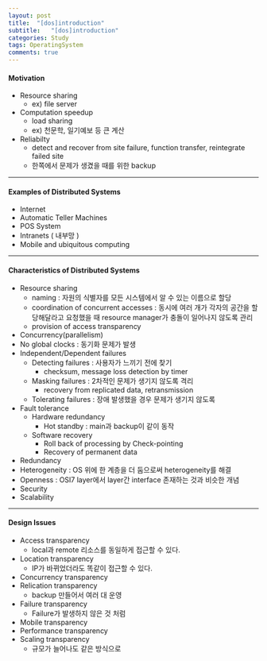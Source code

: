 ```yaml
---
layout: post
title:  "[dos]introduction"
subtitle:   "[dos]introduction"
categories: Study
tags: OperatingSystem
comments: true
---
```


#### Motivation

- Resource sharing
  - ex) file server
- Computation speedup 
  - load sharing
  - ex) 천문학, 일기예보 등 큰 계산
- Reliabilty 
  - detect and recover from site failure, function transfer, reintegrate failed site
  - 한쪽에서 문제가 생겼을 때를 위한 backup

---

#### Examples of Distributed Systems

- Internet
- Automatic Teller Machines
- POS System
- Intranets ( 내부망 )
- Mobile and ubiquitous computing

---

#### Characteristics of Distributed Systems

- Resource sharing
  - naming : 자원의 식별자를 모든 시스템에서 알 수 있는 이름으로 할당
  - coordination of concurrent accesses : 동시에 여러 개가 각자의 공간을 할당해달라고 요청했을 때 resource manager가 충돌이 일어나지 않도록 관리
  - provision of access transparency
- Concurrency(parallelism)
- No global clocks : 동기화 문제가 발생
- Independent/Dependent failures
  - Detecting failures : 사용자가 느끼기 전에 찾기
    - checksum, message loss detection by timer
  - Masking failures : 2차적인 문제가 생기지 않도록 격리
    - recovery from replicated data, retransmission
  - Tolerating failures : 장애 발생했을 경우 문제가 생기지 않도록 
- Fault tolerance
  - Hardware redundancy
    - Hot standby : main과 backup이 같이 동작
  - Software recovery
    - Roll back of processing by Check-pointing
    - Recovery of permanent data
- Redundancy
- Heterogeneity : OS 위에 한 계층을 더 둠으로써 heterogeneity를 해결
- Openness : OSI7 layer에서 layer간 interface 존재하는 것과 비슷한 개념 
- Security
- Scalability

---

#### Design Issues

- Access transparency
  - local과 remote 리소스를 동일하게 접근할 수 있다.
- Location transparency
  - IP가 바뀌었더라도 똑같이 접근할 수 있다. 
- Concurrency transparency
- Relication transparency
  - backup 만들어서 여러 대 운영
- Failure transparency
  - Failure가 발생하지 않은 것 처럼
- Mobile transparency
- Performance transparency
- Scaling transparency
  - 규모가 늘어나도 같은 방식으로
